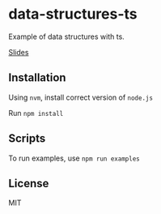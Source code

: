 # data-structures-ts

Example of data structures with ts.

[Slides](https://docs.google.com/presentation/d/1VJnFjIwX2hHeMlfcjyjiliflP6pnZCPZu9d9DCOfgOg/edit?usp=sharing)

## Installation

Using `nvm`, install correct version of `node.js`

Run `npm install`

## Scripts

To run examples, use `npm run examples`

## License

MIT
